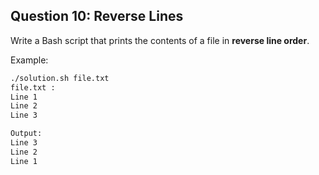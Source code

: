 ## Question 10: Reverse Lines

Write a Bash script that prints the contents of a file in **reverse line order**.

Example:
```bash
./solution.sh file.txt
file.txt : 
Line 1
Line 2
Line 3

Output:
Line 3
Line 2
Line 1